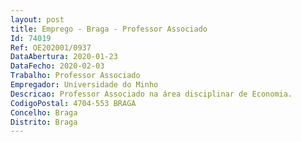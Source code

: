 ```yaml
--- 
layout: post
title: Emprego - Braga - Professor Associado
Id: 74019
Ref: OE202001/0937
DataAbertura: 2020-01-23
DataFecho: 2020-02-03
Trabalho: Professor Associado
Empregador: Universidade do Minho
Descricao: Professor Associado na área disciplinar de Economia.
CodigoPostal: 4704-553 BRAGA
Concelho: Braga
Distrito: Braga
--- 
```

